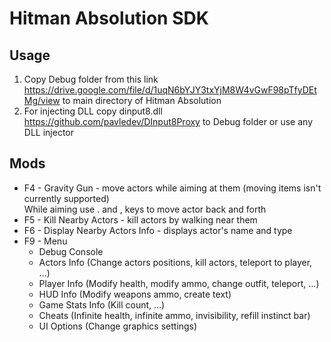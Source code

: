 # Hitman Absolution SDK

## Usage
 1. Copy Debug folder from this link https://drive.google.com/file/d/1uqN6bYJY3txYjM8W4vGwF98pTfyDEtMg/view to main directory of Hitman Absolution
 2. For injecting DLL copy dinput8.dll https://github.com/pavledev/DInput8Proxy to Debug folder or use any DLL injector

## Mods
- F4 - Gravity Gun - move actors while aiming at them (moving items isn't currently supported)\
While aiming use . and , keys to move actor back and forth
- F5 - Kill Nearby Actors - kill actors by walking near them
- F6 - Display Nearby Actors Info - displays actor's name and type
- F9 - Menu
  - Debug Console
  - Actors Info (Change actors positions, kill actors, teleport to player, ...)
  - Player Info (Modify health, modify ammo, change outfit, teleport, ...)
  - HUD Info (Modify weapons ammo, create text)
  - Game Stats Info (Kill count, ...)
  - Cheats (Infinite health, infinite ammo, invisibility, refill instinct bar)
  - UI Options (Change graphics settings)
